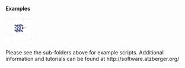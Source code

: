 __Examples__
<p align="left">
<img src="z_doc_img/particle1.png" width="15%"> 
</p>
Please see the sub-folders above for example scripts.  Additional information and tutorials can be found at http://software.atzberger.org/


